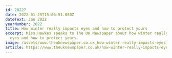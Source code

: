 ```yaml
---
id: 20227
date: 2022-01-25T15:06:51.080Z
dateText: Jan 2022
yearNumber: 2022
title: How winter really impacts eyes and how to protect yours
excerpt: Miss Hawkes speaks to The UK Newspaper about how winter really impacts
  eyes and how to protect yours.
image: /assets/www.theuknewspaper.co.uk_how-winter-really-impacts-eyes-and-how-to-protect-yours_-1-.png
article: https://www.theuknewspaper.co.uk/how-winter-really-impacts-eyes-and-how-to-protect-yours/
---
```

